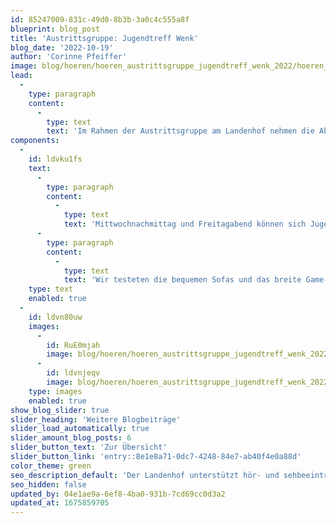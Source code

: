 ```yaml
---
id: 85247009-831c-49d0-8b3b-3a0c4c555a8f
blueprint: blog_post
title: 'Austrittsgruppe: Jugendtreff Wenk'
blog_date: '2022-10-19'
author: 'Corinne Pfeiffer'
image: blog/hoeren/hoeren_austrittsgruppe_jugendtreff_wenk_2022/hoeren_austrittsgruppe_jugendtreff_wenk_2022-front.jpg
lead:
  -
    type: paragraph
    content:
      -
        type: text
        text: 'Im Rahmen der Austrittsgruppe am Landenhof nehmen die Abschluss-Schüler:innen jedes Jahr an mehreren interessanten Anlässen teil. Bei verschiedenen Veranstaltungen werden Themen behandelt, welche die Jugendlichen auf dem Weg zur Selbstständigkeit unterstützen. Am 19. Oktober 2022 besuchten wir mit einer Gruppe von Schülern den Jugendtreff WENK in Aarau.'
components:
  -
    id: ldvku1fs
    text:
      -
        type: paragraph
        content:
          -
            type: text
            text: 'Mittwochnachmittag und Freitagabend können sich Jugendliche dort in ungezwungenem Rahmen treffen, abhängen und gamen. In dieser Zeit können sie die Räume des Jugendtreffs auch für eigene Projekte nutzen, wie backen, Freunde treffen, Zusammensein ohne Erwachsene. Wir lernten die Jugendarbeiter:innen des WENKS kennen, welche bei Anliegen und Sorgen der Jugendlichen ein offenes Ohr haben. Wer nach der Landenhofzeit die Sozialpädagog:innen vermisst, findet dort niederschwellig Ansprechpersonen und Unterstützung. '
      -
        type: paragraph
        content:
          -
            type: text
            text: 'Wir testeten die bequemen Sofas und das breite Game-Angebot. Den Abend liessen wir bei einer knusprigen Pizza nach Wahl ausklingen und genossen das ruhige Ambiente im bahnhofnahen Lokal.'
    type: text
    enabled: true
  -
    id: ldvn80uw
    images:
      -
        id: RuE0mjah
        image: blog/hoeren/hoeren_austrittsgruppe_jugendtreff_wenk_2022/hoeren_austrittsgruppe_jugendtreff_wenk_2022-01.jpg
      -
        id: ldvnjeqv
        image: blog/hoeren/hoeren_austrittsgruppe_jugendtreff_wenk_2022/hoeren_austrittsgruppe_jugendtreff_wenk_2022-front.jpg
    type: images
    enabled: true
show_blog_slider: true
slider_heading: 'Weitere Blogbeiträge'
slider_load_automatically: true
slider_amount_blog_posts: 6
slider_button_text: 'Zur Übersicht'
slider_button_link: 'entry::8e1e8a71-0dc7-4248-84e7-ab40f4e0a88d'
color_theme: green
seo_description_default: 'Der Landenhof unterstützt hör- und sehbeeinträchtigte Kinder & Jugendliche in ihrem selbstbestimmten Leben durch Förderung ihrer Fähigkeiten & Entwicklung'
seo_hidden: false
updated_by: 04e1ae9a-6ef8-4ba0-931b-7cd69cc0d3a2
updated_at: 1675859705
---
```

